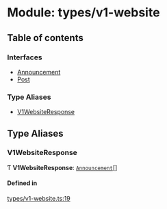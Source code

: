 # Module: types/v1-website

## Table of contents

### Interfaces

- [Announcement](../interfaces/types_v1_website.Announcement.md)
- [Post](../interfaces/types_v1_website.Post.md)

### Type Aliases

- [V1WebsiteResponse](types_v1_website.md#v1websiteresponse)

## Type Aliases

### V1WebsiteResponse

Ƭ **V1WebsiteResponse**: [`Announcement`](../interfaces/types_v1_website.Announcement.md)[]

#### Defined in

[types/v1-website.ts:19](https://github.com/jameslinimk/unofficial-valorant-api/blob/e0f8f42/package/src/types/v1-website.ts#L19)
